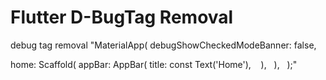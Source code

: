 # Flutter D-BugTag Removal

debug tag removal  "MaterialApp(
  debugShowCheckedModeBanner: false,

  home: Scaffold(
    appBar: AppBar(
      title: const Text('Home'),
    ),
  ),  
);"